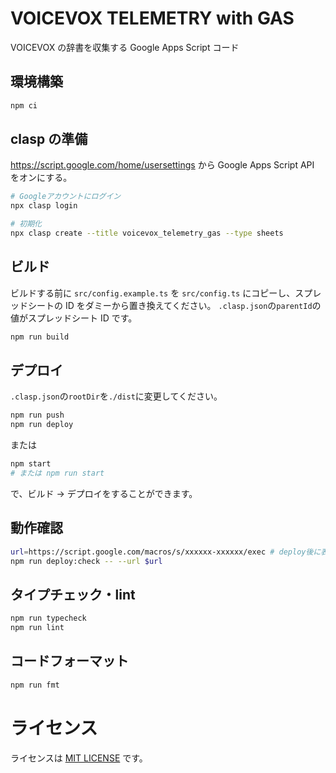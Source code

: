 # VOICEVOX TELEMETRY with GAS

VOICEVOX の辞書を収集する Google Apps Script コード

## 環境構築

```sh
npm ci
```

## clasp の準備

https://script.google.com/home/usersettings から Google Apps Script API をオンにする。

```sh
# Googleアカウントにログイン
npx clasp login

# 初期化
npx clasp create --title voicevox_telemetry_gas --type sheets
```

## ビルド

ビルドする前に `src/config.example.ts` を `src/config.ts` にコピーし、スプレッドシートの ID をダミーから置き換えてください。
`.clasp.json`の`parentId`の値がスプレッドシート ID です。

```sh
npm run build
```

## デプロイ

`.clasp.json`の`rootDir`を`./dist`に変更してください。

```sh
npm run push
npm run deploy
```

または

```sh
npm start
# または npm run start
```

で、ビルド → デプロイをすることができます。

## 動作確認

```sh
url=https://script.google.com/macros/s/xxxxxx-xxxxxx/exec # deploy後に表示されるURL
npm run deploy:check -- --url $url
```

## タイプチェック・lint

```sh
npm run typecheck
npm run lint
```

## コードフォーマット

```sh
npm run fmt
```

# ライセンス

ライセンスは [MIT LICENSE](./LICENSE) です。
